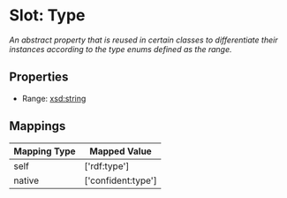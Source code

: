 # Slot: Type
_An abstract property that is reused in certain classes to differentiate their instances according to the type enums defined as the range._



<!-- no inheritance hierarchy -->


## Properties

 * Range: [xsd:string](http://www.w3.org/2001/XMLSchema#string)



## Mappings

| Mapping Type | Mapped Value |
| ---  | ---  |
| self | ['rdf:type'] |
| native | ['confident:type'] |






